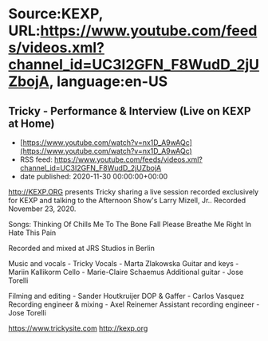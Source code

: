 # Source:KEXP, URL:https://www.youtube.com/feeds/videos.xml?channel_id=UC3I2GFN_F8WudD_2jUZbojA, language:en-US

## Tricky - Performance & Interview (Live on KEXP at Home)
 - [https://www.youtube.com/watch?v=nx1D_A9wAQc](https://www.youtube.com/watch?v=nx1D_A9wAQc)
 - RSS feed: https://www.youtube.com/feeds/videos.xml?channel_id=UC3I2GFN_F8WudD_2jUZbojA
 - date published: 2020-11-30 00:00:00+00:00

http://KEXP.ORG presents Tricky sharing a live session recorded exclusively for KEXP and talking to the Afternoon Show's Larry Mizell, Jr.. Recorded November 23, 2020.

Songs:
Thinking Of
Chills Me To The Bone
Fall Please
Breathe Me Right In
Hate This Pain

Recorded and mixed at JRS Studios in Berlin

Music and vocals - Tricky
Vocals - Marta Zlakowska
Guitar and keys - Mariin Kallikorm
Cello - Marie-Claire Schaemus
Additional guitar - Jose Torelli

Filming and editing - Sander Houtkruijer
DOP & Gaffer - Carlos Vasquez
Recording engineer & mixing - Axel Reinemer
Assistant recording engineer - Jose Torelli

https://www.trickysite.com
http://kexp.org

